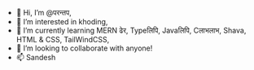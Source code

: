 - 👋 Hi, I’m @परन्तप,
- 👀 I’m interested in khoding,
- 🌱 I’m currently learning MERN ढेर, Typeलिपि, Javaलिपि, Cलाभलाभ, Shava, HTML & CSS, TailWindCSS,
- 💞️ I’m looking to collaborate with anyone!
- 📫 Sandesh

<!---
परन्तप is a ✨ special ✨ repository because its `atman`.
--->
